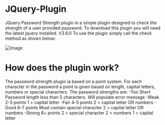 # JQuery-Plugin
JQuery Password Strength plugin in a simple plugin designed to check the strength of a user provided password. 
To download this plugin you will need the latest jquery installed. V3.6.0
To use the plugin simply call the check method as shown below:

![image](https://user-images.githubusercontent.com/84094288/144269025-516ed06c-d4bc-4130-965c-0f72434a3edf.png)

# How does the plugin work?
The password strength plugin ia based on a point system. For each character in the password a point is given based on length, capital letters, numbers or special characters. 
The password strengths are:
  -Too Short
    Password length less than 5 characters. Will populate error message
  -Weak
    2-3 points
    1 > capital letter
  -Fair
    4-5 points
    2 > capital letter OR numbers
  -Good
    6-7 points
    Must contain special character
    2 > capital letter OR numbers
  -Strong
    8+ points
    2 > special character
    2 > numbers
    1 > capital letter
  
  
